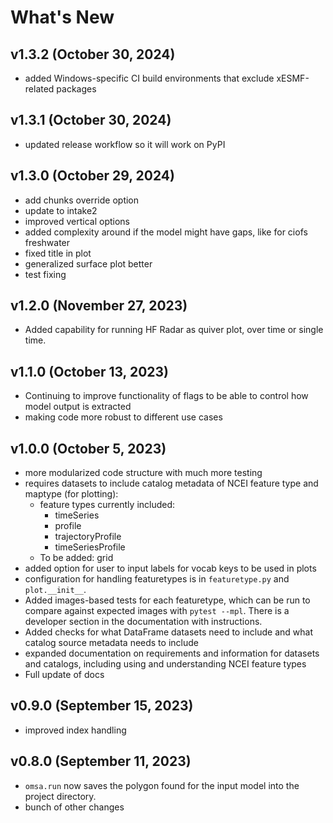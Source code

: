 # What's New

## v1.3.2 (October 30, 2024)
* added Windows-specific CI build environments that exclude xESMF-related packages

## v1.3.1 (October 30, 2024)
* updated release workflow so it will work on PyPI

## v1.3.0 (October 29, 2024)
* add chunks override option
* update to intake2
* improved vertical options
* added complexity around if the model might have gaps, like for ciofs freshwater
* fixed title in plot
* generalized surface plot better
* test fixing

## v1.2.0 (November 27, 2023)
* Added capability for running HF Radar as quiver plot, over time or single time.

## v1.1.0 (October 13, 2023)
* Continuing to improve functionality of flags to be able to control how model output is extracted
* making code more robust to different use cases

## v1.0.0 (October 5, 2023)
* more modularized code structure with much more testing
* requires datasets to include catalog metadata of NCEI feature type and maptype (for plotting):
  * feature types currently included:
    * timeSeries
    * profile
    * trajectoryProfile
    * timeSeriesProfile
  * To be added: grid
* added option for user to input labels for vocab keys to be used in plots
* configuration for handling featuretypes is in `featuretype.py` and `plot.__init__`.
* Added images-based tests for each featuretype, which can be run to compare against expected images with `pytest --mpl`. There is a developer section in the documentation with instructions.
* Added checks for what DataFrame datasets need to include and what catalog source metadata needs to include
* expanded documentation on requirements and information for datasets and catalogs, including using and understanding NCEI feature types
* Full update of docs

## v0.9.0 (September 15, 2023)
* improved index handling

## v0.8.0 (September 11, 2023)

* `omsa.run` now saves the polygon found for the input model into the project directory.
* bunch of other changes
